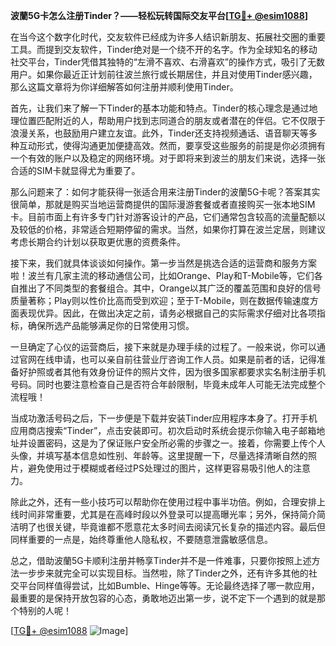 **波蘭5G卡怎么注册Tinder？——轻松玩转国际交友平台[[TG💪+ @esim1088](https://t.me/s/esim1088)]**

在当今这个数字化时代，交友软件已经成为许多人结识新朋友、拓展社交圈的重要工具。而提到交友软件，Tinder绝对是一个绕不开的名字。作为全球知名的移动社交平台，Tinder凭借其独特的“左滑不喜欢、右滑喜欢”的操作方式，吸引了无数用户。如果你最近正计划前往波兰旅行或长期居住，并且对使用Tinder感兴趣，那么这篇文章将为你详细解答如何注册并顺利使用Tinder。

首先，让我们来了解一下Tinder的基本功能和特点。Tinder的核心理念是通过地理位置匹配附近的人，帮助用户找到志同道合的朋友或者潜在的伴侣。它不仅限于浪漫关系，也鼓励用户建立友谊。此外，Tinder还支持视频通话、语音聊天等多种互动形式，使得沟通更加便捷高效。然而，要享受这些服务的前提是你必须拥有一个有效的账户以及稳定的网络环境。对于即将来到波兰的朋友们来说，选择一张合适的SIM卡就显得尤为重要了。

那么问题来了：如何才能获得一张适合用来注册Tinder的波蘭5G卡呢？答案其实很简单，那就是购买当地运营商提供的国际漫游套餐或者直接购买一张本地SIM卡。目前市面上有许多专门针对游客设计的产品，它们通常包含较高的流量配额以及较低的价格，非常适合短期停留的需求。当然，如果你打算在波兰定居，则建议考虑长期合约计划以获取更优惠的资费条件。

接下来，我们就具体谈谈如何操作。第一步当然是挑选合适的运营商和服务方案啦！波兰有几家主流的移动通信公司，比如Orange、Play和T-Mobile等，它们各自推出了不同类型的套餐组合。其中，Orange以其广泛的覆盖范围和良好的信号质量著称；Play则以性价比高而受到欢迎；至于T-Mobile，则在数据传输速度方面表现优异。因此，在做出决定之前，请务必根据自己的实际需求仔细对比各项指标，确保所选产品能够满足你的日常使用习惯。

一旦确定了心仪的运营商后，接下来就是办理手续的过程了。一般来说，你可以通过官网在线申请，也可以亲自前往营业厅咨询工作人员。如果是前者的话，记得准备好护照或者其他有效身份证件的照片文件，因为很多国家都要求实名制注册手机号码。同时也要注意检查自己是否符合年龄限制，毕竟未成年人可能无法完成整个流程哦！

当成功激活号码之后，下一步便是下载并安装Tinder应用程序本身了。打开手机应用商店搜索“Tinder”，点击安装即可。初次启动时系统会提示你输入电子邮箱地址并设置密码，这是为了保证账户安全所必需的步骤之一。接着，你需要上传个人头像，并填写基本信息如性别、年龄等。这里提醒一下，尽量选择清晰自然的照片，避免使用过于模糊或者经过PS处理过的图片，这样更容易吸引他人的注意力。

除此之外，还有一些小技巧可以帮助你在使用过程中事半功倍。例如，合理安排上线时间非常重要，尤其是在高峰时段以外登录可以提高曝光率；另外，保持简介简洁明了也很关键，毕竟谁都不愿意花太多时间去阅读冗长复杂的描述内容。最后但同样重要的一点是，始终尊重他人隐私权，不要随意泄露敏感信息。

总之，借助波蘭5G卡顺利注册并畅享Tinder并不是一件难事，只要你按照上述方法一步步来就完全可以实现目标。当然啦，除了Tinder之外，还有许多其他的社交平台同样值得尝试，比如Bumble、Hinge等等。无论最终选择了哪一款应用，最重要的是保持开放包容的心态，勇敢地迈出第一步，说不定下一个遇到的就是那个特别的人呢！

[[TG💪+ @esim1088](https://t.me/s/esim1088) ![Image](https://i.postimg.cc/4NQfJmqS/Snipaste-2025-05-13-00-14-12.png)]